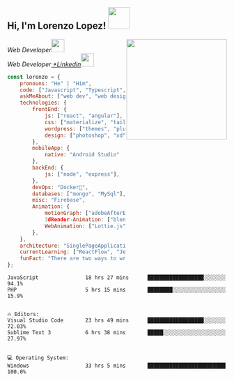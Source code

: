 <h2> Hi, I'm Lorenzo Lopez! <img src="https://media.giphy.com/media/mGcNjsfWAjY5AEZNw6/giphy.gif" width="50"></h2>
<img align='right' src="https://media.giphy.com/media/WTjXuYA2y4o3UZly3W/giphy.gif" width="230">
<p><em>Web Developer<img src="https://media.giphy.com/media/USV0ym3bVWQJJmNu3N/giphy.gif" width="30"></br>
Web Developer<a href="https://www.linkedin.com/in/lorenzo-lopez-67449719a/"> *Linkedin</a><img src="https://media.giphy.com/media/PiQejEf31116URju4V/giphy.gif" width="30"> 
</em></p>

```javascript & Wordpress
const lorenzo = {
    pronouns: "He" | "Him",
    code: ["Javascript", "Typescript", "php"],
    askMeAbout: ["web dev", "web design", "music", "animation", "tech"],
    technologies: {
        frontEnd: {
            js: ["react", "angular"],
            css: ["materialize", "tailwindCss", "bootstrap", "sass", "postCss"],
            wordpress: ["themes", "plugins", "support"],
            design: ["photoshop", "xd", "illustrator"]
        },
        mobileApp: {
            native: "Android Studio"
        },
        backEnd: {
            js: ["node", "express"],
        },
        devOps: "Docker🐳",
        databases: ["mongo", "MySql"],
        misc: "Firebase",
        Animation: {
            motionGraph: ["adobeAfterEffects", "adobePremiere"],
            3dRender-Animation: ["blender", "Cinema4d"],
            WebAnimation: ["Lottie.js", "bodyMovin"]
        },
    },
    architecture: "SinglePageApplications",
    currentLearning: ["ReactFlow", "Jest", "TestingLibrary"],
    funFact: "There are two ways to write error-free programs; only the third one works"
};
```

```💬 Programming Languages: 
JavaScript               18 hrs 27 mins      ██████████████████░░░░░░░   94.1% 
PHP                      5 hrs 15 mins       ████████░░░░░░░░░░░░░░░░░   15.9% 


🔥 Editors: 
Visual Studio Code       23 hrs 49 mins      ██████████████████░░░░░░░   72.03% 
Sublime Text 3           6 hrs 38 mins       █████░░░░░░░░░░░░░░░░░░░░   27.97% 


💻 Operating System: 
Windows                  33 hrs 5 mins       █████████████████████████   100.0%
```

<!--END_SECTION:-->
